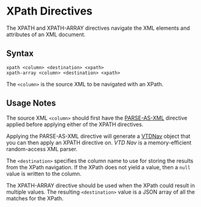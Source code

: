 # XPath Directives

The XPATH and XPATH-ARRAY directives navigate the XML elements and attributes of an
XML document.


## Syntax

```
xpath <column> <destination> <xpath>
xpath-array <column> <destination> <xpath>
```

The `<column>` is the source XML to be navigated with an XPath.


## Usage Notes

The source XML `<column>` should first have the [PARSE-AS-XML](parse-as-xml.md) directive
applied before applying either of the XPATH directives.

Applying the PARSE-AS-XML directive will generate a
[VTDNav](http://vtd-xml.sourceforge.net/javadoc/com/ximpleware/VTDNav.html) object that
you can then apply an XPATH directive on. _VTD Nav_ is a memory-efficient random-access XML
parser.

The `<destination>` specifies the column name to use for storing the results from the XPath
navigation. If the XPath does not yield a value, then a `null` value is written to the
column.

The XPATH-ARRAY directive should be used when the XPath could result in multiple values.
The resulting `<destination>` value is a JSON array of all the matches for the XPath.
